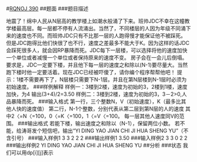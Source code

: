 #[RQNOJ 390](https://www.rqnoj.cn/problem/390)
##题面
###题目描述
<!-- 模拟赛背景：2008年5月12日14点28分，绵州大地突然狂烈地咆哮起来。风在此刻为之战栗，光在此刻也为之伫足。饱经沧桑的绵阳城在此刻疯狂地哭泣。房屋开始倒塌，尖叫声不绝于耳，汽车在大街上发生强烈的碰撞。一切都开始疯狂起来，只能依稀看见火车客站的钟楼上永远停伫的14点28分……
（以上内容与考试无关，请各位OIERS不要介意……） -->
地震了！绵中人民从N层高的教学楼上如潮水般涌了下来。班帅JDC不幸在这幢教学楼最高层。每一层都不停有人流涌出。当然了，不同楼层的人因为年级不同涌下来的速度也不同。而班帅JDC只有不比那一层的人跑得慢才能保证他不被踩死。但是JDC跑得比他们快很了也不行，速度之差最多不能大于K。因为这样的话JDC会踩死很多人，就会因RP暴降而死。JDC每下一层楼，可以选择将他的速度加快一个单位或者减慢一个单位或者保持原来的速度不变。
房子会在一会儿后倒塌。要求是，JDC一定要下楼，并且他下每一层的速度之和除以(N-1)要尽量大。当然跑下楼时他一定要活着。现在JDC已经被吓傻了，请你编个程序帮帮他吧！
提示：1楼不需要再下了，N层楼只需要下N-1层。并且在第N层楼到N-1层时必须为初始速度。
###样例解释
样例一：3楼到2楼，速度为初始的3，2楼到1楼，速度加快，为4
输出(3+4)/2=3.50
样例二：3楼到2楼，速度为初始的3，3－2>0,人品暴降而死。
###输入格式
第一行，三个整数N，V（初始速度），K（最多比其他人快的速度值）
第二行，N-1个整数，分别代表从第二层到第N层的人的速度
其中2〈=N〈=100，0〈=K〈=100，1〈=V〈=100。 每一层其他人速度同V的范围。
###输出格式
若能下楼，输出速度之和除以（N-1），保留两位小数。
若不能，给涛哥发个短信吧，输出“YI DING YAO JIAN CHI JI HUA SHENG YU”（不含引号）
###输入样例1
	3 3 2
	2 2
###输出样例1
	3.50
###输入样例2
	3 3 0
	2 2
###输出样例2
	YI DING YAO JIAN CHI JI HUA SHENG YU
##分析
###状态
我们可以用dp\[i]\[j]表示